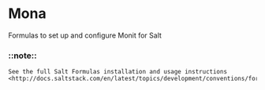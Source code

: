 Mona
===

Formulas to set up and configure Monit for Salt

### ::note::

    See the full Salt Formulas installation and usage instructions
    <http://docs.saltstack.com/en/latest/topics/development/conventions/formulas.html>